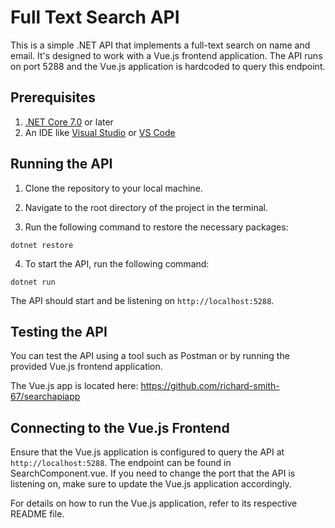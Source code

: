 # Full Text Search API

This is a simple .NET API that implements a full-text search on name and email. It's designed to work with a Vue.js frontend application. The API runs on port 5288 and the Vue.js application is hardcoded to query this endpoint.

## Prerequisites

1. [.NET Core 7.0](https://dotnet.microsoft.com/download) or later
2. An IDE like [Visual Studio](https://visualstudio.microsoft.com/) or [VS Code](https://code.visualstudio.com/)

## Running the API

1. Clone the repository to your local machine.

2. Navigate to the root directory of the project in the terminal.

3. Run the following command to restore the necessary packages:

```
dotnet restore
```

4. To start the API, run the following command:

```
dotnet run
```

The API should start and be listening on `http://localhost:5288`.

## Testing the API

You can test the API using a tool such as Postman or by running the provided Vue.js frontend application.

The Vue.js app is located here: https://github.com/richard-smith-67/searchapiapp

## Connecting to the Vue.js Frontend

Ensure that the Vue.js application is configured to query the API at `http://localhost:5288`. The endpoint can be found in SearchComponent.vue. If you need to change the port that the API is listening on, make sure to update the Vue.js application accordingly. 

For details on how to run the Vue.js application, refer to its respective README file.
